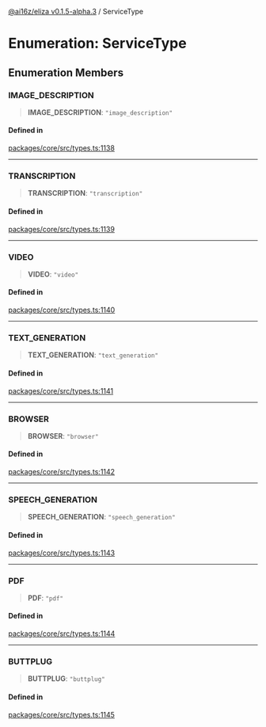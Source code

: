 [@ai16z/eliza v0.1.5-alpha.3](../index.md) / ServiceType

# Enumeration: ServiceType

## Enumeration Members

### IMAGE_DESCRIPTION

> **IMAGE_DESCRIPTION**: `"image_description"`

#### Defined in

[packages/core/src/types.ts:1138](https://github.com/monilpat/eliza/blob/main/packages/core/src/types.ts#L1138)

---

### TRANSCRIPTION

> **TRANSCRIPTION**: `"transcription"`

#### Defined in

[packages/core/src/types.ts:1139](https://github.com/monilpat/eliza/blob/main/packages/core/src/types.ts#L1139)

---

### VIDEO

> **VIDEO**: `"video"`

#### Defined in

[packages/core/src/types.ts:1140](https://github.com/monilpat/eliza/blob/main/packages/core/src/types.ts#L1140)

---

### TEXT_GENERATION

> **TEXT_GENERATION**: `"text_generation"`

#### Defined in

[packages/core/src/types.ts:1141](https://github.com/monilpat/eliza/blob/main/packages/core/src/types.ts#L1141)

---

### BROWSER

> **BROWSER**: `"browser"`

#### Defined in

[packages/core/src/types.ts:1142](https://github.com/monilpat/eliza/blob/main/packages/core/src/types.ts#L1142)

---

### SPEECH_GENERATION

> **SPEECH_GENERATION**: `"speech_generation"`

#### Defined in

[packages/core/src/types.ts:1143](https://github.com/monilpat/eliza/blob/main/packages/core/src/types.ts#L1143)

---

### PDF

> **PDF**: `"pdf"`

#### Defined in

[packages/core/src/types.ts:1144](https://github.com/monilpat/eliza/blob/main/packages/core/src/types.ts#L1144)

---

### BUTTPLUG

> **BUTTPLUG**: `"buttplug"`

#### Defined in

[packages/core/src/types.ts:1145](https://github.com/monilpat/eliza/blob/main/packages/core/src/types.ts#L1145)

